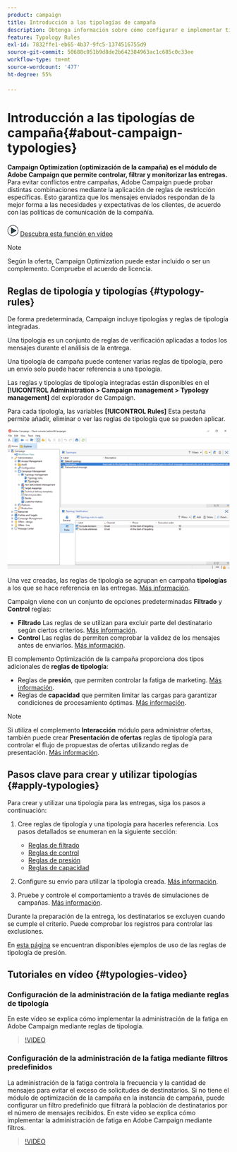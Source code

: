```yaml
---
product: campaign
title: Introducción a las tipologías de campaña
description: Obtenga información sobre cómo configurar e implementar tipologías de campaña
feature: Typology Rules
exl-id: 7832ffe1-eb65-4b37-9fc5-1374516755d9
source-git-commit: 50688c051b9d8de2b642384963ac1c685c0c33ee
workflow-type: tm+mt
source-wordcount: '477'
ht-degree: 55%

---
```


# Introducción a las tipologías de campaña{#about-campaign-typologies}

**Campaign Optimization (optimización de la campaña) es el módulo de Adobe Campaign que permite controlar, filtrar y monitorizar las entregas.** Para evitar conflictos entre campañas, Adobe Campaign puede probar distintas combinaciones mediante la aplicación de reglas de restricción específicas. Esto garantiza que los mensajes enviados respondan de la mejor forma a las necesidades y expectativas de los clientes, de acuerdo con las políticas de comunicación de la compañía.

![](assets/do-not-localize/how-to-video.png) [Descubra esta función en vídeo](#typologies-video)

>[!NOTE]
>
>Según la oferta, Campaign Optimization puede estar incluido o ser un complemento. Compruebe el acuerdo de licencia.

## Reglas de tipología y tipologías {#typology-rules}

De forma predeterminada, Campaign incluye tipologías y reglas de tipología integradas.

Una tipología es un conjunto de reglas de verificación aplicadas a todos los mensajes durante el análisis de la entrega.

Una tipología de campaña puede contener varias reglas de tipología, pero un envío solo puede hacer referencia a una tipología.

Las reglas y tipologías de tipología integradas están disponibles en el **[!UICONTROL Administration > Campaign management > Typology management]** del explorador de Campaign.

Para cada tipología, las variables **[!UICONTROL Rules]** Esta pestaña permite añadir, eliminar o ver las reglas de tipología que se pueden aplicar.

![](assets/campaign_opt_rules_tab.png)

Una vez creadas, las reglas de tipología se agrupan en campaña **tipologías** a los que se hace referencia en las entregas. [Más información](#apply-typologies).


Campaign viene con un conjunto de opciones predeterminadas **Filtrado** y **Control** reglas:

* **Filtrado** Las reglas de se utilizan para excluir parte del destinatario según ciertos criterios. [Más información](filtering-rules.md).
* **Control** Las reglas de permiten comprobar la validez de los mensajes antes de enviarlos. [Más información](control-rules.md).

El complemento Optimización de la campaña proporciona dos tipos adicionales de **reglas de tipología**:

* Reglas de **presión**, que permiten controlar la fatiga de marketing. [Más información](pressure-rules.md).
* Reglas de **capacidad** que permiten limitar las cargas para garantizar condiciones de procesamiento óptimas. [Más información](consistency-rules.md#controlling-capacity).


>[!NOTE]
>
>Si utiliza el complemento **Interacción** módulo para administrar ofertas, también puede crear **Presentación de ofertas** reglas de tipología para controlar el flujo de propuestas de ofertas utilizando reglas de presentación. [Más información](../../v8/interaction/interaction-offer.md#offer-presentation).


## Pasos clave para crear y utilizar tipologías {#apply-typologies}

Para crear y utilizar una tipología para las entregas, siga los pasos a continuación:

1. Cree reglas de tipología y una tipología para hacerles referencia.
Los pasos detallados se enumeran en la siguiente sección:

   * [Reglas de filtrado](filtering-rules.md)
   * [Reglas de control](control-rules.md)
   * [Reglas de presión](pressure-rules.md)
   * [Reglas de capacidad](consistency-rules.md)

1. Configure su envío para utilizar la tipología creada. [Más información](apply-rules.md#apply-a-typology-to-a-delivery).
1. Pruebe y controle el comportamiento a través de simulaciones de campañas. [Más información](campaign-simulations.md).

Durante la preparación de la entrega, los destinatarios se excluyen cuando se cumple el criterio. Puede comprobar los registros para controlar las exclusiones.

En [esta página](pressure-rules.md#use-cases-on-pressure-rules) se encuentran disponibles ejemplos de uso de las reglas de tipología de presión.

## Tutoriales en vídeo {#typologies-video}

### Configuración de la administración de la fatiga mediante reglas de tipología

En este vídeo se explica cómo implementar la administración de la fatiga en Adobe Campaign mediante reglas de tipología.

>[!VIDEO](https://video.tv.adobe.com/v/333787?quality=12)

### Configuración de la administración de la fatiga mediante filtros predefinidos

La administración de la fatiga controla la frecuencia y la cantidad de mensajes para evitar el exceso de solicitudes de destinatarios. Si no tiene el módulo de optimización de la campaña en la instancia de campaña, puede configurar un filtro predefinido que filtrará la población de destinatarios por el número de mensajes recibidos.
En este vídeo se explica cómo implementar la administración de fatiga en Adobe Campaign mediante filtros.

>[!VIDEO](https://video.tv.adobe.com/v/333778?quality=12)
